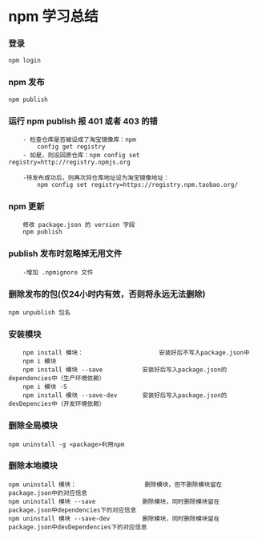# npm 学习总结

### 登录
	npm login

### npm 发布
	npm publish	

### 运行 npm publish 报 401 或者 403 的错
```
	- 检查仓库是否被设成了淘宝镜像库：npm
		config get registry	
	- 如是，则设回原仓库：npm config set registry=http://registry.npmjs.org
	
	-待发布成功后，则再次将仓库地址设为淘宝镜像地址：
		npm config set registry=https://registry.npm.taobao.org/
```

### npm 更新
```
	修改 package.json 的 version 字段
	npm publish
```	

### publish 发布时忽略掉无用文件
```
	-增加 .npmignore 文件
```

### 删除发布的包(仅24小时内有效，否则将永远无法删除)
	npm unpublish 包名

### 安装模块
```
	npm install 模块： 					安装好后不写入package.json中
	npm i 模块	
	npm install 模块 --save  			安装好后写入package.json的dependencies中（生产环境依赖）
	npm i 模块 -S
	npm install 模块 --save-dev  		安装好后写入package.json的devDepencies中（开发环境依赖）
```

### 删除全局模块
	npm uninstall -g <package>利用npm

### 删除本地模块
	npm uninstall 模块：					删除模块，但不删除模块留在package.json中的对应信息
	npm uninstall 模块 --save  			删除模块，同时删除模块留在package.json中dependencies下的对应信息
	npm uninstall 模块 --save-dev  		删除模块，同时删除模块留在package.json中devDependencies下的对应信息	